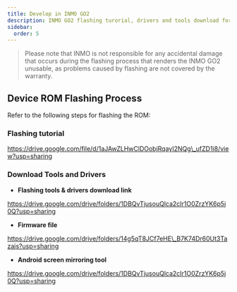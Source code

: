 ```yaml
---
title: Develop in INMO GO2
description: INMO GO2 flashing turorial, drivers and tools download for development
sidebar:
  order: 5
---
```

> Please note that INMO is not responsible for any accidental damage that occurs during the flashing process that renders the INMO GO2 unusable, as problems caused by flashing are not covered by the warranty.

## Device ROM Flashing Process

Refer to the following steps for flashing the ROM:

### Flashing tutorial

https://drive.google.com/file/d/1aJAwZLHwClDOobjRqayI2NQg\_ufZD1i8/view?usp=sharing

### Download Tools and Drivers

* **Flashing tools & drivers download link**

https://drive.google.com/drive/folders/1DBQvTjusouQlca2cIr1O0ZrzYK6p5j0Q?usp=sharing



* **Firmware file**

https://drive.google.com/drive/folders/14g5qT8JCf7eHE\_B7K74Dr60Ut3Tazajs?usp=sharing



* **Android screen mirroring tool**

https://drive.google.com/drive/folders/1DBQvTjusouQlca2cIr1O0ZrzYK6p5j0Q?usp=sharing


